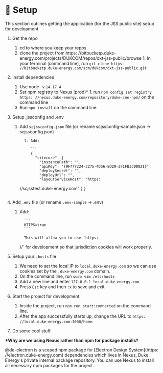 # 🚧 Setup

This section outlines getting the application (for the JSS public site) setup for development.

1.  Get the repo
    1. cd to where you keep your repos
    2. clone the project from https:
       //bitbucketp.duke-energy.com/projects/DUKCOM/repos/dxt-jss-public/browse 1. In your terminal (command line), run `git clone https: //bitbucketp.duke-energy.com/scm/dukcom/dxt-jss-public.git`
2.  Install dependencies
    1. Use node -v `14.17.4`
    2. Set npm registry to Nexus (prod)\* 1. run `npm config set registry https: //nexus.duke-energy.com/repository/duke-cne-npm/` on the command line
    3. Run `npm install` on the command line
3.  Setup .jssconfig and .env

    1.  Add `scjssconfig.json` file (or rename scjssconfig-sample.json → scjssconfig.json)

              1. Add:

                 ```
                 {
                   "sitecore": {
                     "instancePath": "",
                     "apiKey": "{9F777224-3275-4D56-BD29-371FB3C00821}",
                     "deploySecret": "",
                     "deployUrl": "",
                     "layoutServiceHost": "https:

        //scjsstest.duke-energy.com"
        }
        }

        ```

        ```

4.  Add `.env` file (or rename `.env-sample` → .env)

    1.  Add:

              ```
              HTTPS=true
              ```

              This will allow you to use `https:

        //` for development so that jurisdiction cookies will work properly.

5.  Setup your `.hosts` file
    1. We need to set the local IP to `local.duke-energy.com` so we can use cookies set by the `.duke-energy.com` domain.
    2. On the command line, run `sudo vim /etc/hosts`
    3. Add a new line and enter `127.0.0.1 local.duke-energy.com`
    4. Press `Esc` key and then `:x` to save and exit
6.  Start the project for development.
    1. Inside the project, run `npm run start:connected` on the command line.
    2. After the app successfully starts up, change the URL to `https: //local.duke-energy.com:3000/home`.
7.  Do some cool stuff

**\*Why are we using Nexus rather than npm for package installs?**

@de-electron is a scoped npm package for [Electron Design System](https:
//electron.duke-energy.com) dependencies which lives in Nexus, Duke Energy's private internal package repository. You can use Nexus to install all necessary npm packages for the project.
